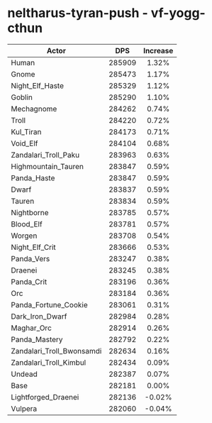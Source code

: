 # neltharus-tyran-push - vf-yogg-cthun
| Actor | DPS | Increase |
|---|:---:|:---:|
|Human|285909|1.32%|
|Gnome|285473|1.17%|
|Night_Elf_Haste|285329|1.12%|
|Goblin|285290|1.10%|
|Mechagnome|284262|0.74%|
|Troll|284220|0.72%|
|Kul_Tiran|284173|0.71%|
|Void_Elf|284104|0.68%|
|Zandalari_Troll_Paku|283963|0.63%|
|Highmountain_Tauren|283847|0.59%|
|Panda_Haste|283847|0.59%|
|Dwarf|283837|0.59%|
|Tauren|283834|0.59%|
|Nightborne|283785|0.57%|
|Blood_Elf|283781|0.57%|
|Worgen|283708|0.54%|
|Night_Elf_Crit|283666|0.53%|
|Panda_Vers|283247|0.38%|
|Draenei|283245|0.38%|
|Panda_Crit|283196|0.36%|
|Orc|283184|0.36%|
|Panda_Fortune_Cookie|283061|0.31%|
|Dark_Iron_Dwarf|282984|0.28%|
|Maghar_Orc|282914|0.26%|
|Panda_Mastery|282792|0.22%|
|Zandalari_Troll_Bwonsamdi|282634|0.16%|
|Zandalari_Troll_Kimbul|282434|0.09%|
|Undead|282387|0.07%|
|Base|282181|0.00%|
|Lightforged_Draenei|282136|-0.02%|
|Vulpera|282060|-0.04%|

